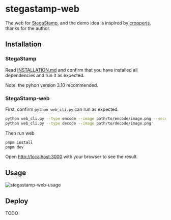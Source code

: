 # stegastamp-web
The web for [StegaStamp](https://github.com/tancik/StegaStamp), and the demo idea is inspired by [cropperjs](https://fengyuanchen.github.io/cropperjs/), thanks for the author.

## Installation
### StegaStamp
Read [INSTALLATION.md](INSTALLATION.md) and confirm that you have installed all dependencies and run it as expected.

Note: the pyhon version 3.10 recommended.
### StegaStamp-web

First, confirm `python web_cli.py` can run as expected.
```bash
python web_cli.py --type encode --image path/to/encode/image.png --secret encode123 --select '457,48,582,173'
python web_cli.py --type decode --image path/to/decode/image.png'
```

Then run web
```bash
pnpm install
pnpm dev
```

Open [http://localhost:3000](http://localhost:3000) with your browser to see the result.

## Usage
![stegastamp-web-usage](https://drive.google.com/uc?id=1bE05HVBDDCZzfNq8l5II1vKmSTg4qfgU)

## Deploy
TODO
